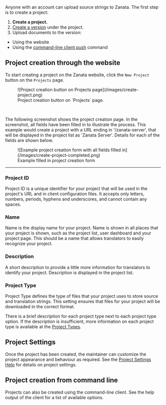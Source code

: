 Anyone with an account can upload source strings to Zanata. The first step is to create a project:

 1. **Create a project.**
 1. [Create a version](/user-guide/versions/create-version) under the project.
 1. Upload documents to the version:
   - Using the website
   - Using the [command-line client push](http://docs.zanata.org/projects/zanata-client/en/latest/commands/push/) command

## Project creation through the website

To start creating a project on the Zanata website, click the `New Project` button on the `Projects` page.
<figure>
![Project creation button on Projects page](/images/create-project.png)
<figcaption>Project creation button on `Projects` page.</figcaption>
</figure>
<br/>

The following screenshot shows the project creation page. In the screenshot, all fields have been filled in to illustrate the process. This example would create a project with a URL ending in '/zanata-server', that will be displayed in the project list as 'Zanata Server'. Details for each of the fields are shown below.
<figure>
![Example project creation form with all fields filled in](/images/create-project-completed.png)
<figcaption>Example filled in project creation form</figcaption>
</figure>

------------

### Project ID

Project ID is a unique identifier for your project that will be used in the project's URL and in client configuration files. It accepts only letters, numbers, periods, hyphens and underscores, and cannot contain any spaces.

### Name

Name is the display name for your project. Name is shown in all places that your project is shown, such as the project list, user dashboard and your project page. This should be a name that allows translators to easily recognize your project.

### Description

A short description to provide a little more information for translators to identify your project. Description is displayed in the project list.

### Project Type

Project Type defines the type of files that your project uses to store source and translation strings. This setting ensures that files for your project will be downloaded in the correct format.

There is a brief description for each project type next to each project type option. If the description is insufficient, more information on each project type is available at the [Project Types](/user-guide/projects/project-types).

## Project Settings

Once the project has been created, the maintainer can customize the project appearance and behaviour as required.
See the [Project Settings Help](/user-guide/projects/project-settings) for details on project settings.

## Project creation from command line

Projects can also be created using the command-line client. See the help output of the client for a list of available options.
